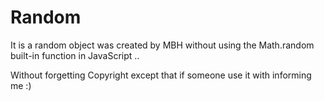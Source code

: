 # Random
It is a random object was created by MBH without using the Math.random built-in function in JavaScript ..

Without forgetting Copyright except that if someone use it with informing me :)
